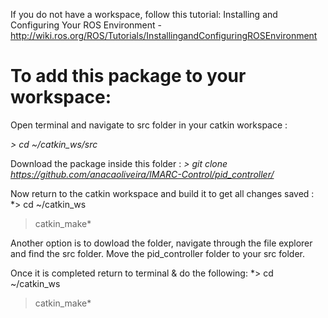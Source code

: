 If you do not have a workspace, follow this tutorial: 
Installing and Configuring Your ROS Environment - http://wiki.ros.org/ROS/Tutorials/InstallingandConfiguringROSEnvironment

# To add this package to your workspace: 

Open terminal and navigate to src folder in your catkin workspace :

*> cd ~/catkin_ws/src*

Download the package inside this folder :
*> git clone https://github.com/anacaoliveira/IMARC-Control/pid_controller/*

Now return to the catkin workspace and build it to get all changes saved :
*> cd ~/catkin_ws 
> catkin_make*

Another option is to dowload the folder, navigate through the file explorer and find the src folder. Move the pid_controller folder to your src folder.

Once it is completed return to terminal & do the following:
*> cd ~/catkin_ws 
> catkin_make*

